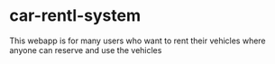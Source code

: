 # car-rentl-system
This webapp is for many users who want to rent their vehicles where anyone can reserve and use the vehicles
